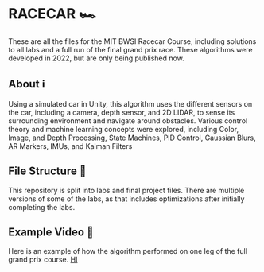 # RACECAR 🏎
These are all the files for the MIT BWSI Racecar Course, including solutions to all labs and a full run of the final grand prix race. These algorithms were developed in 2022, but are only being published now.

## About ℹ️
Using a simulated car in Unity, this algorithm uses the different sensors on the car, including a camera, depth sensor, and 2D LIDAR, to sense its surrounding environment and navigate around obstacles. Various control theory and machine learning concepts were explored, including Color, Image, and Depth Processing, State Machines, PID Control, Gaussian Blurs, AR Markers, IMUs, and Kalman Filters

## File Structure 📁
This repository is split into labs and final project files. There are multiple versions of some of the labs, as that includes optimizations after initially completing the labs.

## Example Video 📸
Here is an example of how the algorithm performed on one leg of the full grand prix course.
[HI](https://drive.google.com/file/d/1ke84UlLfDu3-S2JicNzt3PgOKgVBiwxV/view?usp=sharing)
